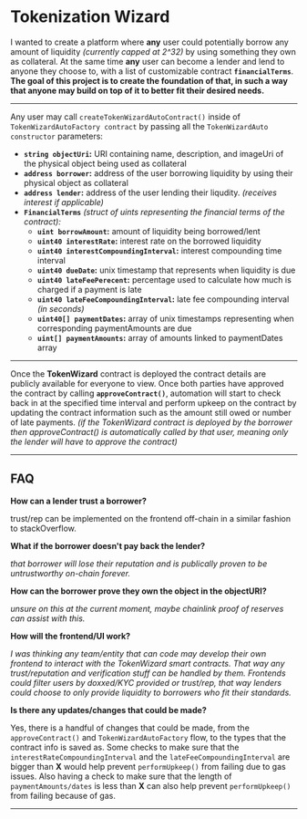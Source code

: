 # **Tokenization Wizard**

I wanted to create a platform where **any** user could potentially borrow any amount of liquidity *(currently capped at 2^32)* by using something they own as collateral.
At the same time **any** user can become a lender and lend to anyone they choose to, with a list of customizable contract **`financialTerms`**. 
**The goal of this project is to create the foundation of that, in such a way that anyone may build on top of it to better fit their desired needs.**

---

Any user may call `createTokenWizardAutoContract()` inside of `TokenWizardAutoFactory contract` by passing all the `TokenWizardAuto constructor` parameters:
 - **`string objectUri`:** URI containing name, description, and imageUri of the physical object being used as collateral
 - **`address borrower`:** address of the user borrowing liquidity by using their physical object as collateral  
 - **`address lender`:** address of the user lending their liqudity. *(receives interest if applicable)* 
 - **`FinancialTerms`** *(struct of uints representing the financial terms of the contract):* 
    - **`uint borrowAmount`:** amount of liquidity being borrowed/lent 
    - **`uint40 interestRate`:** interest rate on the borrowed liquidity
    - **`uint40 interestCompoundingInterval`:** interest compounding time interval
    - **`uint40 dueDate`:** unix timestamp that represents when liquidity is due
    - **`uint40 lateFeePerecent`:** percentage used to calculate how much is charged if a payment is late
    - **`uint40 lateFeeCompoundingInterval`:** late fee compounding interval *(in seconds)*
    - **`uint40[] paymentDates`:** array of unix timestamps representing when corresponding paymentAmounts are due
    - **`uint[] paymentAmounts`:** array of amounts linked to paymentDates array
    

---

Once the **TokenWizard** contract is deployed the contract details are publicly available for everyone to view. Once both parties have approved the contract by calling **`approveContract()`**, automation will start to check back in at the specified time interval and perform upkeep on the contract by updating the contract information such as the amount still owed or number of late payments. *(if the TokenWizard contract is deployed by the borrower then approveContract() is automatically called by that user, meaning only the lender will have to approve the contract)*

---

## **FAQ**

**How can a lender trust a borrower?**

 trust/rep can be implemented on the frontend off-chain in a similar fashion to stackOverflow.

**What if the borrower doesn't pay back the lender?**

*that borrower will lose their reputation and is publically proven to be untrustworthy on-chain forever.*

**How can the borrower prove they own the object in the objectURI?**

*unsure on this at the current moment, maybe chainlink proof of reserves can assist with this.*

**How will the frontend/UI work?**

*I was thinking any team/entity that can code may develop their own frontend to interact with the TokenWizard smart contracts. 
That way any trust/reputation and verification stuff can be handled by them. Frontends could filter users by doxxed/KYC provided or trust/rep, 
that way lenders could choose to only provide liquidity to borrowers who fit their standards.*

**Is there any updates/changes that could be made?**

Yes, there is a handful of changes that could be made, from the `approveContract()` and `TokenWizardAutoFactory` flow, to the types that the contract info is saved as. Some checks to make sure that the `interestRateCompoundingInterval` and the `lateFeeCompoundingInterval` are bigger than **X** would help prevent `performUpkeep()` from failing due to gas issues. Also having a check to make sure that the length of `paymentAmounts/dates` is less than **X** can also help prevent `performUpkeep()` from failing because of gas.

---